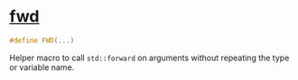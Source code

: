 # [fwd](fwd.hpp)

```cpp
#define FWD(...)
```

Helper macro to call `std::forward` on arguments without repeating the type or variable name.